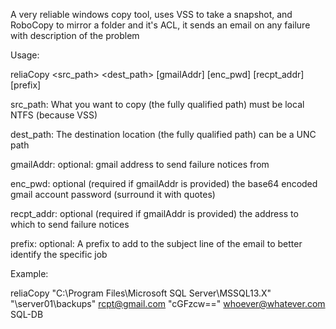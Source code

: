 A very reliable windows copy tool, uses VSS to take a snapshot, and RoboCopy to mirror a folder and it's ACL, it sends an email on any failure with description of the problem


Usage:

reliaCopy <src_path> <dest_path> [gmailAddr] [enc_pwd] [recpt_addr] [prefix]

src_path: What you want to copy (the fully qualified path) must be local NTFS (because VSS)

dest_path: The destination location (the fully qualified path) can be a UNC path

gmailAddr: optional: gmail address to send failure notices from

enc_pwd: optional (required if gmailAddr is provided) the base64 encoded gmail account password (surround it with quotes)

recpt_addr: optional (required if gmailAddr is provided) the address to which to send failure notices

prefix: optional: A prefix to add to the subject line of the email to better identify the specific job

Example:

reliaCopy "C:\Program Files\Microsoft SQL Server\MSSQL13.X" "\\server01\backups" rcpt@gmail.com "cGFzcw==" whoever@whatever.com SQL-DB
